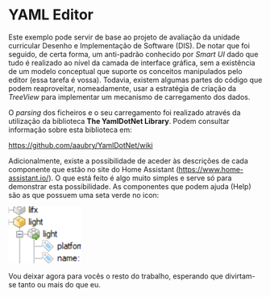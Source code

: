 ﻿# YAML Editor

Este exemplo pode servir de base ao projeto de avaliação da unidade curricular Desenho e Implementação de Software (DIS). De notar que foi seguido, de certa forma, um anti-padrão conhecido por *Smart UI* dado que tudo é realizado ao nível da camada de interface gráfica, sem a existência de um modelo conceptual que suporte os conceitos manipulados pelo editor (essa tarefa é vossa). Todavia, existem algumas partes do código que podem reaproveitar, nomeadamente, usar a estratégia de criação da *TreeView* para implementar um mecanismo de carregamento dos dados.

O *parsing* dos ficheiros e o  seu carregamento foi realizado através da utilização da biblioteca **The YamlDotNet Library**. Podem consultar informação sobre esta biblioteca em:

https://github.com/aaubry/YamlDotNet/wiki

Adicionalmente, existe a possibilidade de aceder às descrições de cada componente que estão no site do Home Assistant (https://www.home-assistant.io/). O que está feito é algo muito simples e serve só para demonstrar esta possibilidade. As componentes que podem ajuda (Help) são as que possuem uma seta verde no icon:

![NavigateToHelp](./Images/NavigateToHelp.png)



Vou deixar agora para vocês o resto do trabalho, esperando que divirtam-se tanto ou mais do que eu. 